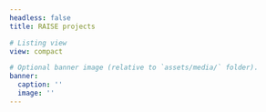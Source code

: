 ```yaml
---
headless: false
title: RAISE projects

# Listing view
view: compact

# Optional banner image (relative to `assets/media/` folder).
banner:
  caption: ''
  image: ''
---
```

